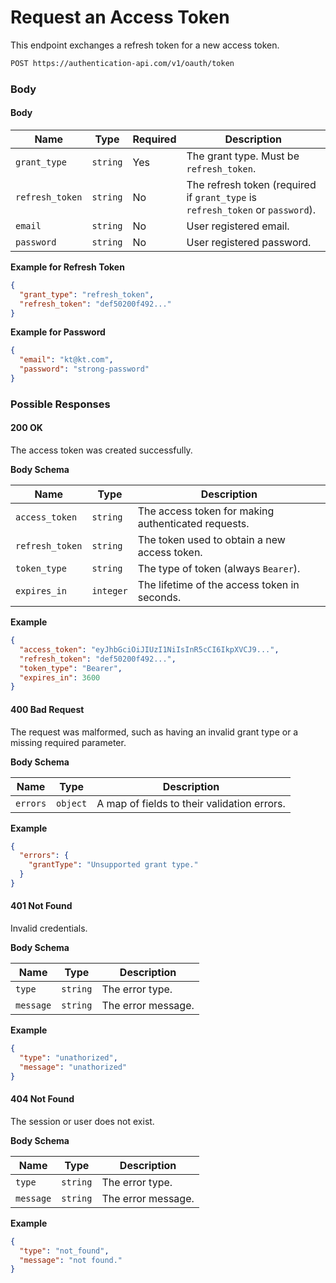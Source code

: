 # Request an Access Token

This endpoint exchanges a refresh token for a new access token.

```bash
POST https://authentication-api.com/v1/oauth/token
```

### Body

<!-- tabs:start -->

#### **Body**

| Name            | Type     | Required | Description                                                                    |
| --------------- | -------- | -------- | ------------------------------------------------------------------------------ |
| `grant_type`    | `string` | Yes      | The grant type. Must be `refresh_token`.                                       |
| `refresh_token` | `string` | No       | The refresh token (required if `grant_type` is `refresh_token` or `password`). |
| `email`         | `string` | No       | User registered email.                                                         |
| `password`      | `string` | No       | User registered password.                                                      |

**Example for Refresh Token**

```json
{
  "grant_type": "refresh_token",
  "refresh_token": "def50200f492..."
}
```

**Example for Password**

```json
{
  "email": "kt@kt.com",
  "password": "strong-password"
}
```

<!-- tabs:end -->

### Possible Responses

<!-- tabs:start -->

#### **200 OK**

The access token was created successfully.

**Body Schema**

| Name            | Type      | Description                                         |
| --------------- | --------- | --------------------------------------------------- |
| `access_token`  | `string`  | The access token for making authenticated requests. |
| `refresh_token` | `string`  | The token used to obtain a new access token.        |
| `token_type`    | `string`  | The type of token (always `Bearer`).                |
| `expires_in`    | `integer` | The lifetime of the access token in seconds.        |

**Example**

```json
{
  "access_token": "eyJhbGciOiJIUzI1NiIsInR5cCI6IkpXVCJ9...",
  "refresh_token": "def50200f492...",
  "token_type": "Bearer",
  "expires_in": 3600
}
```

#### **400 Bad Request**

The request was malformed, such as having an invalid grant type or a missing required parameter.

**Body Schema**

| Name     | Type     | Description                                 |
| -------- | -------- | ------------------------------------------- |
| `errors` | `object` | A map of fields to their validation errors. |

**Example**

```json
{
  "errors": {
    "grantType": "Unsupported grant type."
  }
}
```

#### **401 Not Found**

Invalid credentials.

**Body Schema**

| Name      | Type     | Description        |
| --------- | -------- | ------------------ |
| `type`    | `string` | The error type.    |
| `message` | `string` | The error message. |

**Example**

```json
{
  "type": "unathorized",
  "message": "unathorized"
}
```

#### **404 Not Found**

The session or user does not exist.

**Body Schema**

| Name      | Type     | Description        |
| --------- | -------- | ------------------ |
| `type`    | `string` | The error type.    |
| `message` | `string` | The error message. |

**Example**

```json
{
  "type": "not_found",
  "message": "not found."
}
```

<!-- tabs:end -->
